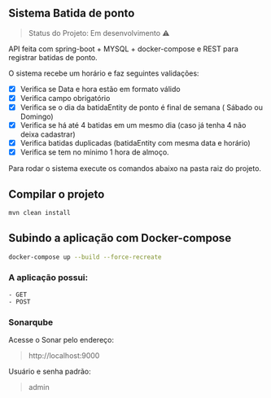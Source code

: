## Sistema Batida de ponto

> Status do Projeto: Em desenvolvimento :warning:

API feita com spring-boot + MYSQL + docker-compose e REST para registrar batidas de ponto.

O sistema recebe um horário e faz seguintes validações:
- [X] Verifica se Data e hora estão em formato válido
- [X] Verifica campo obrigatório
- [X] Verifica se o dia da batidaEntity de ponto é final de semana ( Sábado ou Domingo)
- [X] Verifica se há até 4 batidas em um mesmo dia (caso já tenha 4 não deixa cadastrar)
- [X] Verifica batidas duplicadas (batidaEntity com mesma data e horário)
- [X] Verifica se tem no mínimo 1 hora de almoço.

Para rodar o sistema execute os comandos abaixo na pasta raiz do projeto.


## Compilar o projeto
```sh
mvn clean install
```

## Subindo a aplicação com Docker-compose
```sh
docker-compose up --build --force-recreate
```
### A aplicação possui:
    - GET  
    - POST

### Sonarqube 

Acesse o Sonar pelo endereço:

> http://localhost:9000

Usuário e senha padrão: 

> admin
